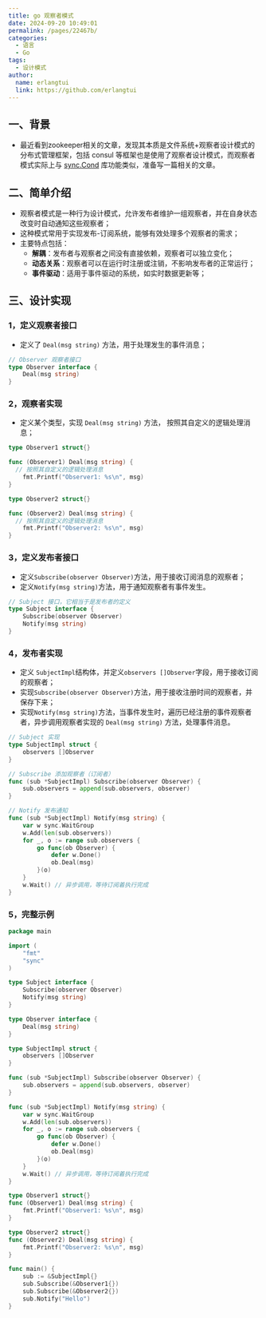 ```yaml
---
title: go 观察者模式
date: 2024-09-20 10:49:01
permalink: /pages/22467b/
categories:
  - 语言
  - Go
tags:
  - 设计模式
author: 
  name: erlangtui
  link: https://github.com/erlangtui
---
```


## 一、背景
* 最近看到zookeeper相关的文章，发现其本质是文件系统+观察者设计模式的分布式管理框架，包括 consul 等框架也是使用了观察者设计模式，而观察者模式实际上与 [sync.Cond](https://erlangtui.top/pages/a2b7bc/) 库功能类似，准备写一篇相关的文章。

## 二、简单介绍
* 观察者模式是一种行为设计模式，允许发布者维护一组观察者，并在自身状态改变时自动通知这些观察者；
* 这种模式常用于实现发布-订阅系统，能够有效处理多个观察者的需求；
* 主要特点包括：
	* **解耦**：发布者与观察者之间没有直接依赖，观察者可以独立变化；
	* **动态关系**：观察者可以在运行时注册或注销，不影响发布者的正常运行；
	* **事件驱动**：适用于事件驱动的系统，如实时数据更新等；

## 三、设计实现

### 1，定义观察者接口
* 定义了 `Deal(msg string)` 方法，用于处理发生的事件消息；

```go
// Observer 观察者接口
type Observer interface {
	Deal(msg string)
}
```

### 2，观察者实现
* 定义某个类型，实现 `Deal(msg string)` 方法， 按照其自定义的逻辑处理消息；

```go
type Observer1 struct{}

func (Observer1) Deal(msg string) {
  // 按照其自定义的逻辑处理消息
	fmt.Printf("Observer1: %s\n", msg)
}

type Observer2 struct{}

func (Observer2) Deal(msg string) {
  // 按照其自定义的逻辑处理消息
	fmt.Printf("Observer2: %s\n", msg)
}
```
### 3，定义发布者接口
* 定义`Subscribe(observer Observer)`方法，用于接收订阅消息的观察者；
* 定义`Notify(msg string)`方法，用于通知观察者有事件发生。
```go
// Subject 接口，它相当于是发布者的定义
type Subject interface {
	Subscribe(observer Observer)
	Notify(msg string)
}
```

### 4，发布者实现
* 定义 `SubjectImpl`结构体，并定义`observers []Observer`字段，用于接收订阅的观察者；
* 实现`Subscribe(observer Observer)`方法，用于接收注册时间的观察者，并保存下来；
* 实现`Notify(msg string)`方法，当事件发生时，遍历已经注册的事件观察者者，异步调用观察者实现的 `Deal(msg string)` 方法，处理事件消息。

```go
// Subject 实现
type SubjectImpl struct {
	observers []Observer
}

// Subscribe 添加观察者（订阅者）
func (sub *SubjectImpl) Subscribe(observer Observer) {
	sub.observers = append(sub.observers, observer)
}

// Notify 发布通知
func (sub *SubjectImpl) Notify(msg string) {
	var w sync.WaitGroup
	w.Add(len(sub.observers))
	for _, o := range sub.observers {
		go func(ob Observer) {
			defer w.Done()
			ob.Deal(msg)
		}(o)
	}
	w.Wait() // 异步调用，等待订阅着执行完成
}
```

### 5，完整示例

```go
package main

import (
	"fmt"
	"sync"
)

type Subject interface {
	Subscribe(observer Observer)
	Notify(msg string)
}

type Observer interface {
	Deal(msg string)
}

type SubjectImpl struct {
	observers []Observer
}

func (sub *SubjectImpl) Subscribe(observer Observer) {
	sub.observers = append(sub.observers, observer)
}

func (sub *SubjectImpl) Notify(msg string) {
	var w sync.WaitGroup
	w.Add(len(sub.observers))
	for _, o := range sub.observers {
		go func(ob Observer) {
			defer w.Done()
			ob.Deal(msg)
		}(o)
	}
	w.Wait() // 异步调用，等待订阅着执行完成
}

type Observer1 struct{}
func (Observer1) Deal(msg string) {
	fmt.Printf("Observer1: %s\n", msg)
}

type Observer2 struct{}
func (Observer2) Deal(msg string) {
	fmt.Printf("Observer2: %s\n", msg)
}

func main() {
	sub := &SubjectImpl{}
	sub.Subscribe(&Observer1{})
	sub.Subscribe(&Observer2{})
	sub.Notify("Hello")
}
```